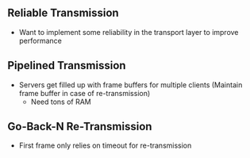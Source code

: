 ## Reliable Transmission
- Want to implement some reliability in the transport layer to improve performance


## Pipelined Transmission
- Servers get filled up with frame buffers for multiple clients (Maintain frame buffer in case of re-transmission)
    - Need tons of RAM

## Go-Back-N Re-Transmission
- First frame only relies on timeout for re-transmission